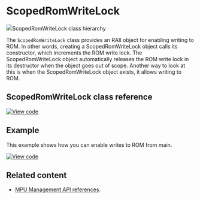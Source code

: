 # ScopedRomWriteLock

<span class="images">![](https://os.mbed.com/docs/mbed-os/6.0.0-preview/mbed-os-api-doxy/classmbed_1_1_scoped_rom_write_lock.png)<span>ScopedRomWriteLock class hierarchy</span></span>

The `ScopedRomWriteLock` class provides an RAII object for enabling writing to ROM. In other words, creating a ScopedRomWriteLock object calls its constructor, which increments the ROM write lock. The ScopedRomWriteLock object automatically releases the ROM write lock in its destructor when the object goes out of scope. Another way to look at this is when the ScopedRomWriteLock object exists, it allows writing to ROM.

## ScopedRomWriteLock class reference

[![View code](https://www.mbed.com/embed/?type=library)](http://os.mbed.com/docs/mbed-os/6.0.0-preview/mbed-os-api-doxy/classmbed_1_1_scoped_rom_write_lock.html)

## Example

This example shows how you can enable writes to ROM from main.

[![View code](https://www.mbed.com/embed/?url=https://github.com/ARMmbed/mbed-os-examples-docs_only/blob/master/APIs_Platform/ScopedRomWriteLock)](https://github.com/ARMmbed/mbed-os-examples-docs_only/blob/master/APIs_Platform/ScopedRomWriteLock/main.cpp)

## Related content

- [MPU Management API references](mpu-management.html).
